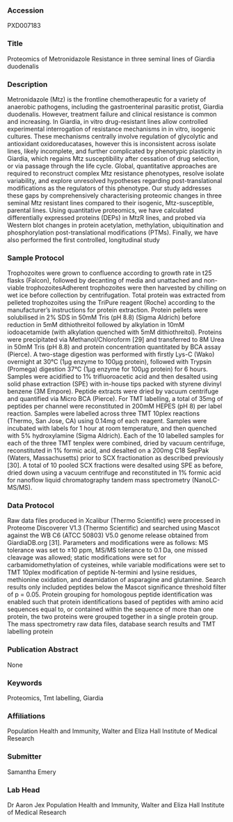 ### Accession
PXD007183

### Title
Proteomics of Metronidazole Resistance in three seminal lines of Giardia duodenalis

### Description
Metronidazole (Mtz) is the frontline chemotherapeutic for a variety of anaerobic pathogens, including the gastroenterinal parasitic protist, Giardia duodenalis. However, treatment failure and clinical resistance is common and increasing. In Giardia, in vitro drug-resistant lines allow controlled experimental interrogation of resistance mechanisms in in vitro, isogenic cultures. These mechanisms centrally involve regulation of glycolytic and antioxidant oxidoreducatases, however this is inconsistent across isolate lines, likely incomplete, and further complicated by phenotypic plasticity in Giardia, which regains Mtz susceptibility after cessation of drug selection, or via passage through the life cycle. Global, quantitative approaches are required to reconstruct complex Mtz resistance phenotypes, resolve isolate variability, and explore unresolved hypotheses regarding post-translational modifications as the regulators of this phenotype. Our study addresses these gaps by comprehensively characterising proteomic changes in three seminal Mtz resistant lines compared to their isogenic, Mtz-susceptible, parental lines. Using quantitative proteomics, we have calculated differentially expressed proteins (DEPs) in MtzR lines, and probed via Western blot changes in protein acetylation, methylation, ubiquitination and phosphorylation post-translational modifications (PTMs). Finally, we have also performed the first controlled, longitudinal study

### Sample Protocol
Trophozoites were grown to confluence according to growth rate in t25 flasks (Falcon), followed by decanting of media and unattached and non-viable trophozoitesAdherent trophozoites were then harvested by chilling on wet ice before collection by centrifugation. Total protein was extracted from pelleted trophozoites using the TriPure reagent (Roche) according to the manufacturer’s instructions for protein extraction.  Protein pellets were solubilised in 2% SDS in 50mM Tris (pH 8.8) (Sigma Aldrich) before reduction in 5mM dithiothreitol followed by alkylation in 10mM iodoacetamide (with alkylation quenched with 5mM dithiothreitol). Proteins were precipitated via Methanol/Chloroform [29] and transferred to 8M Urea in 50mM Tris (pH 8.8) and protein concentration quantitated by BCA assay (Pierce). A two-stage digestion was performed with firstly Lys-C (Wako) overnight at 30°C (1µg enzyme to 100µg protein), followed with Trypsin (Promega) digestion 37°C (1µg enzyme for 100µg protein) for 6 hours. Samples were acidified to 1% trifluoroacetic acid and then desalted using solid phase extraction (SPE) with in-house tips packed with styrene divinyl benzene (3M Empore). Peptide extracts were dried by vacuum centrifuge and quantified via Micro BCA (Pierce).  For TMT labelling, a total of 35mg of peptides per channel were reconstituted in 200mM HEPES (pH 8) per label reaction. Samples were labelled across three TMT 10plex reactions (Thermo, San Jose, CA) using 0.14mg of each reagent. Samples were incubated with labels for 1 hour at room temperature, and then quenched with 5% hydroxylamine (Sigma Aldrich). Each of the 10 labelled samples for each of the three TMT tenplex were combined, dried by vacuum centrifuge, reconstituted in 1% formic acid, and desalted on a 200mg C18 SepPak (Waters, Massachusetts) prior to SCX fractionation as described previously [30]. A total of 10 pooled SCX fractions were desalted using SPE as before, dried down using a vacuum centrifuge and reconstituted in 1% formic acid for nanoflow liquid chromatography tandem mass spectrometry (NanoLC-MS/MS).

### Data Protocol
Raw data files produced in Xcalibur (Thermo Scientific) were processed in Proteome Discoverer V1.3 (Thermo Scientific) and searched using Mascot against the WB C6 (ATCC 50803) V5.0 genome release obtained from GiardiaDB.org [31]. Parameters and modifications were as follows: MS tolerance was set to ±10 ppm, MS/MS tolerance to 0.1 Da, one missed cleavage was allowed; static modifications were set for carbamidomethylation of cysteines, while variable modifications were set to TMT 10plex modification of peptide N-termini and lysine residues, methionine oxidation, and deamidation of asparagine and glutamine. Search results only included peptides below the Mascot significance threshold filter of p = 0.05. Protein grouping for homologous peptide identification was enabled such that protein identifications based of peptides with amino acid sequences equal to, or contained within the sequence of more than one protein, the two proteins were grouped together in a single protein group. The mass spectrometry raw data files, database search results and TMT labelling protein

### Publication Abstract
None

### Keywords
Proteomics, Tmt labelling, Giardia

### Affiliations
Population Health and Immunity, Walter and Eliza Hall Institute of Medical Research

### Submitter
Samantha Emery

### Lab Head
Dr Aaron Jex
Population Health and Immunity, Walter and Eliza Hall Institute of Medical Research


